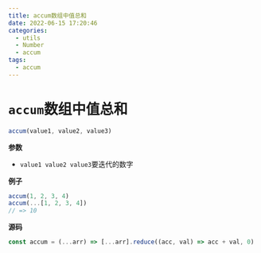 ```yaml
---
title: accum数组中值总和
date: 2022-06-15 17:20:46
categories: 
  - utils
  - Number
  - accum
tags: 
  - accum
---
```

# `accum`数组中值总和

```js
accum(value1, value2, value3)
```

**参数**

- `value1 value2 value3`要迭代的数字

**例子**

```js
accum(1, 2, 3, 4)
accum(...[1, 2, 3, 4])
// => 10
```

**源码**

```js
const accum = (...arr) => [...arr].reduce((acc, val) => acc + val, 0)
```
